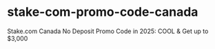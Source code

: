 # stake-com-promo-code-canada
Stake.com Canada No Deposit Promo Code in 2025: COOL &amp; Get up to $3,000
